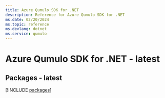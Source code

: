 ```yaml
---
title: Azure Qumulo SDK for .NET
description: Reference for Azure Qumulo SDK for .NET
ms.date: 02/20/2024
ms.topic: reference
ms.devlang: dotnet
ms.service: qumulo
---
```

# Azure Qumulo SDK for .NET - latest
## Packages - latest
[!INCLUDE [packages](qumulo-index.md)]